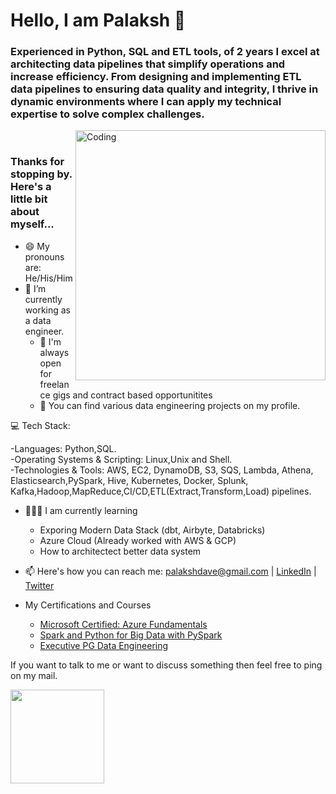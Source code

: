 # Hello, I am Palaksh 👋
<h3 align="left">Experienced in Python, SQL and ETL tools, of 2 years I excel at architecting data pipelines that simplify operations and increase efficiency. From designing and implementing ETL data pipelines to ensuring data quality and integrity, I thrive in dynamic environments where I can apply my technical expertise to solve complex challenges.</h3>
<img align="right" alt="Coding" width="400" src="https://miro.medium.com/v2/resize:fit:1400/format:webp/1*7QLoLxS_7qWDZe4BkMISzA.gif">
<br>
<h3 align="left">Thanks for stopping by. Here's a little bit about myself...</h3>


- 😄 My pronouns are: He/His/Him
- 🔭 I’m currently working as a data engineer.
   - 👯 I'm always open for freelance gigs and contract based opportunitites
   - 🤘 You can find various data engineering projects on my profile.

💻 Tech Stack:

-Languages: Python,SQL.
<br>
-Operating Systems & Scripting: Linux,Unix and Shell.
<br>
-Technologies & Tools: AWS, EC2, DynamoDB, S3, SQS, Lambda, Athena, Elasticsearch,PySpark, Hive, Kubernetes,
 Docker, Splunk, Kafka,Hadoop,MapReduce,CI/CD,ETL(Extract,Transform,Load) pipelines.


- 🧑🏻‍🏫 I am currently learning
   - Exporing Modern Data Stack (dbt, Airbyte, Databricks)
   - Azure Cloud (Already worked with AWS & GCP)
   - How to architectect better data system 

- 📫 Here's how you can reach me: palakshdave@gmail.com | [LinkedIn](https://www.linkedin.com/in/palakshdave/) | [Twitter](https://x.com/homxsapien)

- My Certifications and Courses
  - [Microsoft Certified: Azure Fundamentals](https://learn.microsoft.com/en-gb/users/palakshdave-4007/credentials/3919d96789c094b1?ref=https%3A%2F%2Fwww.linkedin.com%2F)
  - [Spark and Python for Big Data with PySpark](https://www.udemy.com/certificate/UC-d1b9e886-98d6-4cd4-83e5-a3b2887a4895/)
  - [Executive PG Data Engineering](https://www.credential.net/bf15993c-6580-40d9-bd79-153d22e0371f#gs.bqqyxa)
    
If you want to talk to me or want to discuss something then feel free to ping on my mail.

<img align="left" width="150" src="https://user-images.githubusercontent.com/70943732/209951571-93b7afe5-f523-4683-b725-5d94b287e94e.png">
  
